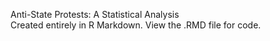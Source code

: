 Anti-State Protests: A Statistical Analysis  
Created entirely in R Markdown. View the .RMD file for code.
